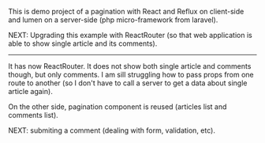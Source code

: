 This is demo project of a pagination with React and Reflux on client-side and lumen on a server-side (php micro-framework from laravel).

NEXT: Upgrading this example with ReactRouter (so that web application is able to show single article and its comments).

----------------

It has now ReactRouter. It does not show both single article and comments though, but only comments. I am sill struggling how to pass props from one route to another (so I don't have to call a server to get a data about single article again).

On the other side, pagination component is reused (articles list and comments list).

NEXT: submiting a comment (dealing with form, validation, etc).
